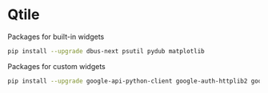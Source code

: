 # Qtile

Packages for built-in widgets
```sh
pip install --upgrade dbus-next psutil pydub matplotlib
```

Packages for custom widgets
```sh
pip install --upgrade google-api-python-client google-auth-httplib2 google-auth-oauthlib
```
